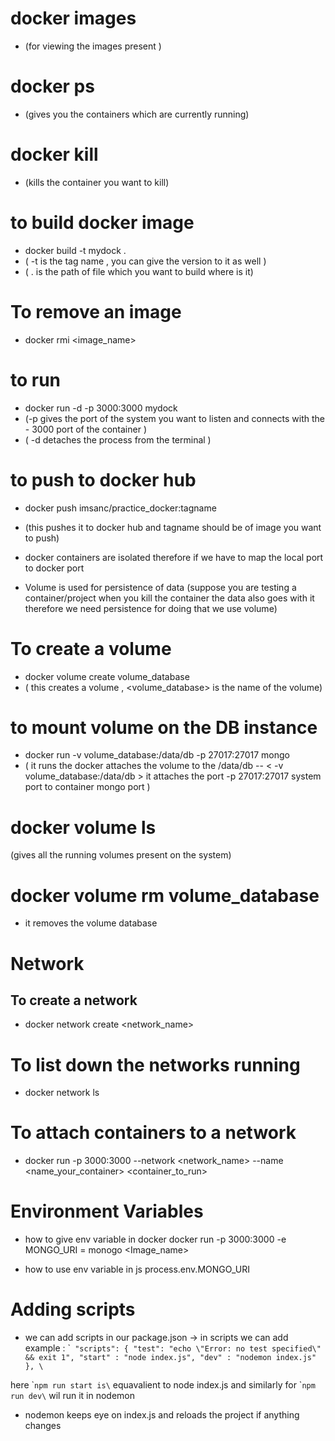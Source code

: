  # docker images 
  - (for viewing the images present )

 # docker ps 
  - (gives you the containers which are currently running)
 
# docker kill <container-id>
 - (kills the container you want to kill)

# to build docker image
 - docker build -t mydock .
 - ( -t is the tag name , you can give the version to it as well )
 - ( . is the path of file which you want to build where is it)

# To remove an image 
 - docker rmi <image_name>


#  to run
  - docker run -d -p 3000:3000 mydock 
 -  (-p gives the port of the system you want to listen and connects with the - 3000 port of the container )
 - ( -d detaches the process from the terminal )

# to push to docker hub
 - docker push imsanc/practice_docker:tagname
- (this pushes it to docker hub and tagname should be of image you want to push)

- docker containers are isolated therefore if we have to map the local port to docker port

- Volume is used for persistence of data (suppose you are testing a container/project when you kill the container the data also goes with it therefore we need persistence for doing that we use volume)

# To create a volume
 - docker volume create volume_database
 - ( this creates a volume , <volume_database> is the name of the volume)

# to mount volume on the DB instance
 - docker run -v volume_database:/data/db -p 27017:27017 mongo
 - ( it runs the docker attaches the volume to the /data/db -- < -v volume_database:/data/db > 
 it attaches the port -p 27017:27017 system port to container mongo port
)
# docker volume ls
 (gives all the running volumes present on the system)


# docker volume rm volume_database
 - it removes the volume database    

# Network

## To create a network 
- docker network create <network_name>

# To list down the networks running
- docker network ls

# To attach containers to a network 
- docker run -p 3000:3000 --network <network_name> --name <name_your_container> <container_to_run>

# Environment Variables
 - how to give env variable in docker
 docker run -p 3000:3000 -e MONGO_URI = monogo <Image_name>

  - how to use env variable in js
  process.env.MONGO_URI

# Adding scripts 
 - we can add scripts in our package.json -> in scripts we can add example :
 \`` "scripts": {
    "test": "echo \"Error: no test specified\" && exit 1",
    "start" : "node index.js",
    "dev" : "nodemon index.js"
  }, \`  

  here \``npm run start is\` equavalient to node index.js and similarly for \``npm run dev\` wil run it in nodemon

- nodemon keeps eye on index.js and reloads the project if anything changes
